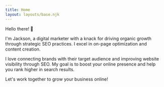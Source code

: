 ```yaml
---
title: Home
layout: layouts/base.njk
---
```


Hello there! 👋

I'm Jackson, a digital marketer with a knack for driving organic growth through strategic SEO practices. I excel in on-page optimization and content creation.

I love connecting brands with their target audience and improving website visibility through SEO. My goal is to boost your online presence and help you rank higher in search results.

Let's work together to grow your business online!
